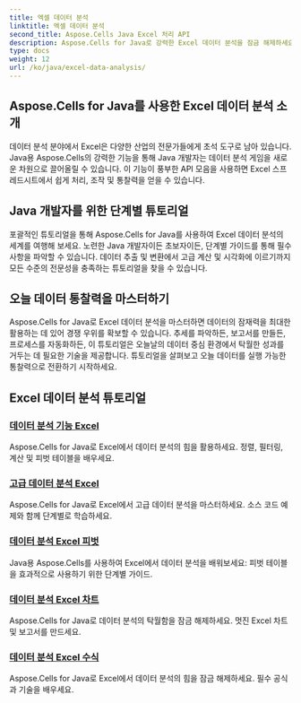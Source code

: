 ```yaml
---
title: 엑셀 데이터 분석
linktitle: 엑셀 데이터 분석
second_title: Aspose.Cells Java Excel 처리 API
description: Aspose.Cells for Java로 강력한 Excel 데이터 분석을 잠금 해제하세요. Java 개발자를 위한 단계별 튜토리얼을 살펴보세요. 오늘 데이터 통찰력을 마스터하세요.
type: docs
weight: 12
url: /ko/java/excel-data-analysis/
---
```


## Aspose.Cells for Java를 사용한 Excel 데이터 분석 소개

데이터 분석 분야에서 Excel은 다양한 산업의 전문가들에게 초석 도구로 남아 있습니다. Java용 Aspose.Cells의 강력한 기능을 통해 Java 개발자는 데이터 분석 게임을 새로운 차원으로 끌어올릴 수 있습니다. 이 기능이 풍부한 API 모음을 사용하면 Excel 스프레드시트에서 쉽게 처리, 조작 및 통찰력을 얻을 수 있습니다.

## Java 개발자를 위한 단계별 튜토리얼

포괄적인 튜토리얼을 통해 Aspose.Cells for Java를 사용하여 Excel 데이터 분석의 세계를 여행해 보세요. 노련한 Java 개발자이든 초보자이든, 단계별 가이드를 통해 필수 사항을 파악할 수 있습니다. 데이터 추출 및 변환에서 고급 계산 및 시각화에 이르기까지 모든 수준의 전문성을 충족하는 튜토리얼을 찾을 수 있습니다.

## 오늘 데이터 통찰력을 마스터하기

Aspose.Cells for Java로 Excel 데이터 분석을 마스터하면 데이터의 잠재력을 최대한 활용하는 데 있어 경쟁 우위를 확보할 수 있습니다. 추세를 파악하든, 보고서를 만들든, 프로세스를 자동화하든, 이 튜토리얼은 오늘날의 데이터 중심 환경에서 탁월한 성과를 거두는 데 필요한 기술을 제공합니다. 튜토리얼을 살펴보고 오늘 데이터를 실행 가능한 통찰력으로 전환하기 시작하세요.

## Excel 데이터 분석 튜토리얼
### [데이터 분석 기능 Excel](./data-analysis-functions-excel/)
Aspose.Cells for Java로 Excel에서 데이터 분석의 힘을 활용하세요. 정렬, 필터링, 계산 및 피벗 테이블을 배우세요.
### [고급 데이터 분석 Excel](./advanced-data-analysis-excel/)
Aspose.Cells for Java로 Excel에서 고급 데이터 분석을 마스터하세요. 소스 코드 예제와 함께 단계별로 학습하세요.
### [데이터 분석 Excel 피벗](./data-analysis-excel-pivot/)
Java용 Aspose.Cells를 사용하여 Excel에서 데이터 분석을 배워보세요: 피벗 테이블을 효과적으로 사용하기 위한 단계별 가이드.
### [데이터 분석 Excel 차트](./data-analysis-excel-charts/)
Aspose.Cells for Java로 데이터 분석의 탁월함을 잠금 해제하세요. 멋진 Excel 차트 및 보고서를 만드세요.
### [데이터 분석 Excel 수식](./data-analysis-excel-formulas/)
Aspose.Cells for Java로 Excel에서 데이터 분석의 힘을 잠금 해제하세요. 필수 공식과 기술을 배우세요.